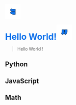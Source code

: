 <img src="https://raw.githubusercontent.com/infinityMark/-infinityMark.github.io/main/double-quotes.png" alt="" style="transform: rotate(90deg);width: 50px;"><h1 style="color: #1273eb;display: inline;">Hello World!</h1><img src="https://raw.githubusercontent.com/infinityMark/-infinityMark.github.io/main/double-quotes.png" alt="" style="width: 50px;">
> Hello World !
## Python
## JavaScript
## Math
